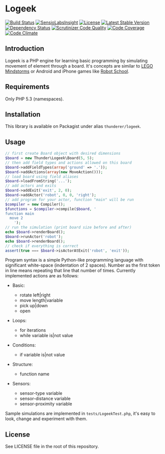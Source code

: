 # Logeek

[![Build Status](https://travis-ci.org/thunderer/SimilarWebApi.png?branch=master)](https://travis-ci.org/thunderer/SimilarWebApi)
[![SensioLabsInsight](https://insight.sensiolabs.com/projects/5b82d37f-c410-4fb7-982c-ad495f488526/mini.png)](https://insight.sensiolabs.com/projects/5b82d37f-c410-4fb7-982c-ad495f488526)
[![License](https://poser.pugx.org/thunderer/similarweb-api/license.svg)](https://packagist.org/packages/thunderer/similarweb-api)
[![Latest Stable Version](https://poser.pugx.org/thunderer/similarweb-api/v/stable.svg)](https://packagist.org/packages/thunderer/similarweb-api)
[![Dependency Status](https://www.versioneye.com/php/thunderer:similarweb-api/badge.svg)](https://www.versioneye.com/php/thunderer:similarweb-api)
[![Scrutinizer Code Quality](https://scrutinizer-ci.com/g/thunderer/SimilarWebApi/badges/quality-score.png?b=master)](https://scrutinizer-ci.com/g/thunderer/SimilarWebApi/?branch=master)
[![Code Coverage](https://scrutinizer-ci.com/g/thunderer/SimilarWebApi/badges/coverage.png?b=master)](https://scrutinizer-ci.com/g/thunderer/SimilarWebApi/?branch=master)
[![Code Climate](https://codeclimate.com/github/thunderer/SimilarWebApi/badges/gpa.svg)](https://codeclimate.com/github/thunderer/SimilarWebApi)

## Introduction

Logeek is a PHP engine for learning basic programming by simulating movement of element through a board. It's concepts are similar to [LEGO Mindstorms](http://www.lego.com/en-us/mindstorms/) or Android and iPhone games like [Robot School](https://play.google.com/store/apps/details?id=com.nextisgreat.robotschool).

## Requirements

Only PHP 5.3 (namespaces).

## Installation

This library is available on Packagist under alias `thunderer/logeek`.

## Usage

```php
// first create Board object with desired dimensions
$board = new Thunder\Logeek\Board(5, 5);
// then add field types and actions allowed on this board
$board->addFieldTypes(array('ground' => '.'));
$board->addActions(array(new MoveAction()));
// load board using field aliases
$board->loadFromString('...');
// add actors and exits
$board->addExit('exit', 2, 0);
$board->addActor('robot', 0, 0, 'right');
// add program for your actor, function "main" will be run
$compiler = new Compiler();
$functions = $compiler->compile($board, '
function main
  move 2
    ');
// run the simulation (print board size before and after)
echo $board->renderBoard();
$board->runActor('robot');
echo $board->renderBoard();
// check if everything is correct
assert(true === $board->isActorAtExit('robot', 'exit'));
```

Program syntax is a simple Python-like programming language with significant white-space (indentation of 2 spaces). Number as the first token in line means repeating that line that number of times. Currently implemented actions are as follows:

* Basic:

  * rotate left|right
  * move length|variable
  * pick up|down
  * open
  
* Loops:

  * for iterations
  * while variable is|not value
  
* Conditions:

  * if variable is|not value
  
* Structure:

  * function name
  
* Sensors:

  * sensor-type variable
  * sensor-distance variable
  * sensor-proximity variable

Sample simulations are implemented in `tests/LogeekTest.php`, it's easy to look, change and experiment with them.

## License

See LICENSE file in the root of this repository.
